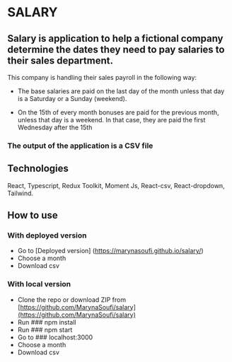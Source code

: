 # SALARY

## Salary is application to help a fictional company determine the dates they need to pay salaries to their sales department.

This company is handling their sales payroll in the following way:

-   The base salaries are paid on the last day of the month unless that day is a
    Saturday or a Sunday (weekend).

-   On the 15th of every month bonuses are paid for the previous month, unless
    that day is a weekend. In that case, they are paid the first Wednesday after
    the 15th

### The output of the application is a CSV file

## Technologies

React, Typescript, Redux Toolkit, Moment Js, React-csv, React-dropdown, Tailwind.

## How to use

### With deployed version

-   Go to [Deployed version] (https://marynasoufi.github.io/salary/)
-   Choose a month
-   Download csv

### With local version

-   Clone the repo or download ZIP from [https://github.com/MarynaSoufi/salary](https://github.com/MarynaSoufi/salary)
-   Run ### npm install
-   Run ### npm start
-   Go to ### localhost:3000
-   Choose a month
-   Download csv
